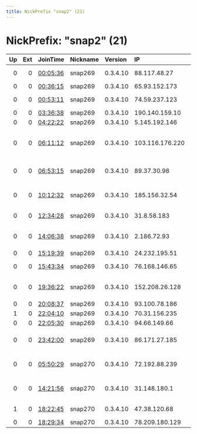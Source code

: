 ```yaml
---
title: NickPrefix "snap2" (21)
---
```


# NickPrefix: "snap2" (21)

|   Up |   Ext | JoinTime                                                                                            | Nickname   | Version   | IP              | AS                                       | CC   |   ORp |   Dirp | OS    | Contact   |   eFamMembers |
|-----:|------:|:----------------------------------------------------------------------------------------------------|:-----------|:----------|:----------------|:-----------------------------------------|:-----|------:|-------:|:------|:----------|--------------:|
|    0 |     0 | [00:05:36](https://metrics.torproject.org/rs.html#details/91015E0C19DD98C789332C139EB414601F17C2D5) | snap269    | 0.3.4.10  | 88.117.48.27    | A1 Telekom Austria AG                    | at   | 44773 |      0 | Linux | None      |             1 |
|    0 |     0 | [00:36:15](https://metrics.torproject.org/rs.html#details/E043C4D034540919D51B4812EA9C5633045A09DB) | snap269    | 0.3.4.10  | 65.93.152.173   | Bell Canada                              | ca   | 46695 |      0 | Linux | None      |             1 |
|    0 |     0 | [00:53:11](https://metrics.torproject.org/rs.html#details/A0D5794B7CDBB7D071AC837BF532665F9CD72F0F) | snap269    | 0.3.4.10  | 74.59.237.123   | Videotron Telecom Ltee                   | ca   | 37469 |      0 | Linux | None      |             1 |
|    0 |     0 | [03:36:38](https://metrics.torproject.org/rs.html#details/15EA53BF2BBDEFEE67AE3F33E8DF910703A9CFD4) | snap269    | 0.3.4.10  | 190.140.159.10  | Cable Onda                               | pa   | 43971 |      0 | Linux | None      |             1 |
|    0 |     0 | [04:22:22](https://metrics.torproject.org/rs.html#details/D90C630197176175680DCE03576287CFBD4D2427) | snap269    | 0.3.4.10  | 5.145.192.146   | Smoltelecom Ltd                          | ru   | 46197 |      0 | Linux | None      |             1 |
|    0 |     0 | [06:11:12](https://metrics.torproject.org/rs.html#details/B5400CC628D9F86E368A3F817F2D4E2B6AE3481E) | snap269    | 0.3.4.10  | 103.116.176.220 | CYBER CLOUD SHIELD BROADBAND SERVICES PR | in   | 34931 |      0 | Linux | None      |             1 |
|    0 |     0 | [06:53:15](https://metrics.torproject.org/rs.html#details/04314044153B615D9D52BDA7C8A5AE9DE4F5524C) | snap269    | 0.3.4.10  | 89.37.30.98     | Neda Gostar Saba Data Transfer Company P | ir   | 36187 |      0 | Linux | None      |             1 |
|    0 |     0 | [10:12:32](https://metrics.torproject.org/rs.html#details/1F5B0796B396957A2DAC2F4EFFE863E297310814) | snap269    | 0.3.4.10  | 185.156.32.54   | Telewizja Kablowa Hajnowka, Kiedys, Kiry | pl   | 35035 |      0 | Linux | None      |             1 |
|    0 |     0 | [12:34:28](https://metrics.torproject.org/rs.html#details/70AA1746FE767A51529D4C7D931C48AAF6B00438) | snap269    | 0.3.4.10  | 31.8.58.183     | PJSC Bashinformsvyaz                     | ru   | 40089 |      0 | Linux | None      |             1 |
|    0 |     0 | [14:06:38](https://metrics.torproject.org/rs.html#details/2A49CBE204BD3BA50C09AAB6732E286B1334FB69) | snap269    | 0.3.4.10  | 2.186.72.93     | Iran Telecommunication Company PJS       | ir   | 43281 |      0 | Linux | None      |             1 |
|    0 |     0 | [15:19:39](https://metrics.torproject.org/rs.html#details/6ADD1F5E48A750924FBE86C515F8E58330166A3F) | snap269    | 0.3.4.10  | 24.232.195.51   | CABLEVISION S.A.                         | ar   | 38183 |      0 | Linux | None      |             1 |
|    0 |     0 | [15:43:34](https://metrics.torproject.org/rs.html#details/2DC64EDCD469810990AE4B3E1FBA38EC8DB89564) | snap269    | 0.3.4.10  | 76.168.146.65   | Time Warner Cable Internet LLC           | us   | 35363 |      0 | Linux | None      |             1 |
|    0 |     0 | [19:36:22](https://metrics.torproject.org/rs.html#details/2ABCA7D3037648955F784D3A217286B38CB5B22E) | snap269    | 0.3.4.10  | 152.208.26.128  | MCI Communications Services, Inc. d/b/a  | us   | 45041 |      0 | Linux | None      |             1 |
|    0 |     0 | [20:08:37](https://metrics.torproject.org/rs.html#details/7DC1E7ECF67923339BED6CE78406688A03265CAA) | snap269    | 0.3.4.10  | 93.100.78.186   | SkyNet Ltd.                              | ru   | 36141 |      0 | Linux | None      |             1 |
|    1 |     0 | [22:04:10](https://metrics.torproject.org/rs.html#details/FCCD5433FFD8043A48C314FE03AD2E832B3BCB34) | snap269    | 0.3.4.10  | 70.31.156.235   | Bell Canada                              | ca   | 42243 |      0 | Linux | None      |             1 |
|    0 |     0 | [22:05:30](https://metrics.torproject.org/rs.html#details/15F658665C13118B6E37E81654AE7CBF6CB3D105) | snap269    | 0.3.4.10  | 94.66.149.66    | OTEnet S.A.                              | gr   | 39577 |      0 | Linux | None      |             1 |
|    0 |     0 | [23:42:00](https://metrics.torproject.org/rs.html#details/C9AC988EDAE8853CD9922516FA015F01BAC35E9B) | snap269    | 0.3.4.10  | 86.171.27.185   | British Telecommunications PLC           | gb   | 38289 |      0 | Linux | None      |             1 |
|    0 |     0 | [05:50:29](https://metrics.torproject.org/rs.html#details/4D382C99599DBC151F2EB280A287341101FCDD94) | snap270    | 0.3.4.10  | 72.192.88.239   | Cox Communications Inc.                  | us   | 43009 |      0 | Linux | None      |             1 |
|    0 |     0 | [14:21:56](https://metrics.torproject.org/rs.html#details/FAFB9D9D8BB2AB207FB75DA894DFBC48C1CE048F) | snap270    | 0.3.4.10  | 31.148.180.1    | FOP Mustafaev Rustem Dilyaverovich       | ua   | 42899 |      0 | Linux | None      |             1 |
|    1 |     0 | [18:22:45](https://metrics.torproject.org/rs.html#details/2B3F8026A0458B1BF6353BA7206254EE8CDC8D78) | snap270    | 0.3.4.10  | 47.38.120.68    | Charter Communications                   | us   | 36907 |      0 | Linux | None      |             1 |
|    0 |     0 | [18:29:34](https://metrics.torproject.org/rs.html#details/B9D3712531226A488A8733D682B7B9A4C7EB06E9) | snap270    | 0.3.4.10  | 78.209.180.129  | Free SAS                                 | fr   | 41881 |      0 | Linux | None      |             1 |
